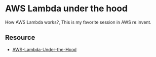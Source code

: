# AWS Lambda under the hood

How AWS Lambda works?, This is my favorite session in AWS re:invent.

## Resource

- [AWS-Lambda-Under-the-Hood]

<!-- Link Referrence -->
[AWS-Lambda-Under-the-Hood]: https://www.youtube.com/watch?v=QdzV04T_kec

